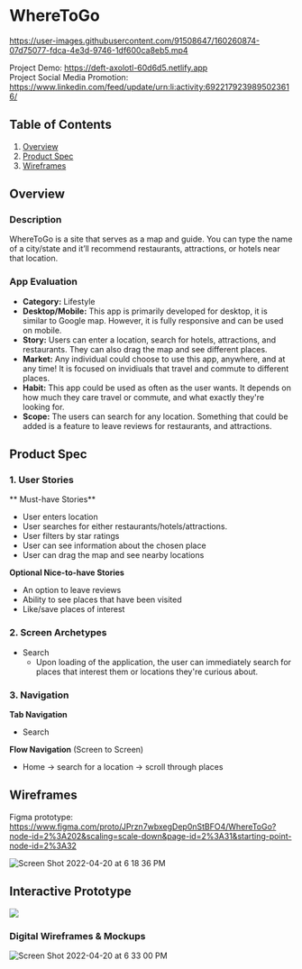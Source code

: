 
# WhereToGo
https://user-images.githubusercontent.com/91508647/160260874-07d75077-fdca-4e3d-9746-1df600ca8eb5.mp4

Project Demo: https://deft-axolotl-60d6d5.netlify.app  <br/>
Project Social Media Promotion: https://www.linkedin.com/feed/update/urn:li:activity:6922179239895023616/

## Table of Contents
1. [Overview](#Overview)
2. [Product Spec](#Product-Spec)
3. [Wireframes](#Wireframes)


## Overview
### Description
WhereToGo is a site that serves as a map and guide. You can type the name of a city/state and it’ll recommend restaurants, attractions, or hotels near that location.


### App Evaluation
- **Category:** Lifestyle
- **Desktop/Mobile:** This app is primarily developed for desktop, it is similar to Google map. However, it is fully responsive and can be used on mobile.
- **Story:** Users can enter a location, search for hotels, attractions, and restaurants. They can also drag the map and see different places. 
- **Market:** Any individual could choose to use this app, anywhere, and at any time! It is focused on invidiuals that travel and commute to different places.
- **Habit:** This app could be used as often as the user wants. It depends on how much they care travel or commute, and what exactly they're looking for.
- **Scope:** The users can search for any location. Something that could be added is a feature to leave reviews for restaurants, and attractions.  

## Product Spec
### 1. User Stories 

** Must-have Stories**

* User enters location
* User searches for either restaurants/hotels/attractions.
* User filters by star ratings 
* User can see information about the chosen place 
* User can drag the map and see nearby locations

**Optional Nice-to-have Stories**

* An option to leave reviews 
* Ability to see places that have been visited
* Like/save places of interest 

### 2. Screen Archetypes

* Search 
   * Upon loading of the application, the user can immediately search for places that interest them or locations they're curious about. 


### 3. Navigation

**Tab Navigation** 

* Search


**Flow Navigation** (Screen to Screen)
* Home -> search for a location -> scroll through places 


## Wireframes

Figma prototype: https://www.figma.com/proto/JPrzn7wbxegDep0nStBFO4/WhereToGo?node-id=2%3A202&scaling=scale-down&page-id=2%3A31&starting-point-node-id=2%3A32

![Screen Shot 2022-04-20 at 6 18 36 PM](https://user-images.githubusercontent.com/91508647/164334330-16b64ea2-abd4-4f1e-aec4-fe0eeb49e8f0.png)

## Interactive Prototype

<img src="https://media.giphy.com/media/yZ6XSpWyTfnbsxuDKW/giphy.gif" />

### Digital Wireframes & Mockups

![Screen Shot 2022-04-20 at 6 33 00 PM](https://user-images.githubusercontent.com/91508647/164335920-86834494-b31e-4763-a5b0-4aca093e1455.png)




